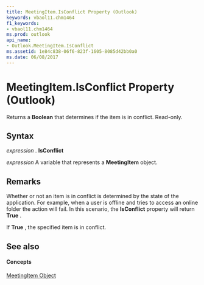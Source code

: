 ```yaml
---
title: MeetingItem.IsConflict Property (Outlook)
keywords: vbaol11.chm1464
f1_keywords:
- vbaol11.chm1464
ms.prod: outlook
api_name:
- Outlook.MeetingItem.IsConflict
ms.assetid: 1e84c838-06f6-823f-1605-8085d42bb0a0
ms.date: 06/08/2017
---
```



# MeetingItem.IsConflict Property (Outlook)

Returns a  **Boolean** that determines if the item is in conflict. Read-only.


## Syntax

 _expression_ . **IsConflict**

 _expression_ A variable that represents a **MeetingItem** object.


## Remarks

Whether or not an item is in conflict is determined by the state of the application. For example, when a user is offline and tries to access an online folder the action will fail. In this scenario, the  **IsConflict** property will return **True** .

If  **True** , the specified item is in conflict.


## See also


#### Concepts


[MeetingItem Object](Outlook.MeetingItem.md)


